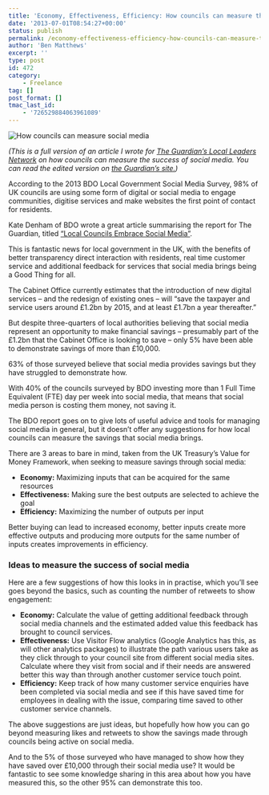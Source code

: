 ```yaml
---
title: 'Economy, Effectiveness, Efficiency: How councils can measure the success of social media'
date: '2013-07-01T08:54:27+00:00'
status: publish
permalink: /economy-effectiveness-efficiency-how-councils-can-measure-the-success-of-social-media
author: 'Ben Matthews'
excerpt: ''
type: post
id: 472
category:
    - Freelance
tag: []
post_format: []
tmac_last_id:
    - '726529884063961089'
---
```

![How councils can measure social media](http://benrmatthews.com/wp-content/uploads/2013/07/better-faster-cheaper.jpg "How councils can measure social media")

*(This is a full version of an article I wrote for [The Guardian’s Local Leaders Network](http://www.guardian.co.uk/local-government-network/ "Local Government Network") on how councils can measure the success of social media. You can read the edited version on [the Guardian’s site.](http://www.guardian.co.uk/local-government-network/2013/jun/14/top-tips-social-media-councils "Top Tips Social Media Councils"))*

According to the 2013 BDO Local Government Social Media Survey, 98% of UK councils are using some form of digital or social media to engage communities, digitise services and make websites the first point of contact for residents.

Kate Denham of BDO wrote a great article summarising the report for The Guardian, titled [“Local Councils Embrace Social Media”](http://www.guardian.co.uk/local-government-network/2013/may/23/local-authorities-embrace-social-media).

This is fantastic news for local government in the UK, with the benefits of better transparency direct interaction with residents, real time customer service and additional feedback for services that social media brings being a Good Thing for all.

The Cabinet Office currently estimates that the introduction of new digital services – and the redesign of existing ones – will “save the taxpayer and service users around £1.2bn by 2015, and at least £1.7bn a year thereafter.”

But despite three-quarters of local authorities believing that social media represent an opportunity to make financial savings – presumably part of the £1.2bn that the Cabinet Office is looking to save – only 5% have been able to demonstrate savings of more than £10,000.

63% of those surveyed believe that social media provides savings but they have struggled to demonstrate how.

With 40% of the councils surveyed by BDO investing more than 1 Full Time Equivalent (FTE) day per week into social media, that means that social media person is costing them money, not saving it.

The BDO report goes on to give lots of useful advice and tools for managing social media in general, but it doesn’t offer any suggestions for how local councils can measure the savings that social media brings.

There are 3 areas to bare in mind, taken from the UK Treasury’s Value for Money <span style="font-family: arial, helvetica, sans-serif;">Framework, when seeking to measure savings through social media:</span>

- **Economy:** Maximizing inputs that can be acquired for the same resources
- **Effectiveness:** Making sure the best outputs are selected to achieve the goal
- **Efficiency:** Maximizing the number of outputs per input

Better buying can lead to increased economy, better inputs create more effective outputs and producing more outputs for the same number of inputs creates improvements in efficiency.

### Ideas to measure the success of social media

Here are a few suggestions of how this looks in in practise, which you’ll see goes beyond the basics, such as counting the number of retweets to show engagement:

- **Economy:** Calculate the value of getting additional feedback through social media channels and the estimated added value this feedback has brought to council services.
- **Effectiveness:** Use Visitor Flow analytics (Google Analytics has this, as will other analytics packages) to illustrate the path various users take as they click through to your council site from different social media sites. Calculate where they visit from social and if their needs are answered better this way than through another customer service touch point.
- **Efficiency:** Keep track of how many customer service enquiries have been completed via social media and see if this have saved time for employees in dealing with the issue, comparing time saved to other customer service channels.

The above suggestions are just ideas, but hopefully how how you can go beyond measuring likes and retweets to show the savings made through councils being active on social media.

And to the 5% of those surveyed who have managed to show how they have saved over £10,000 through their social media use? It would be fantastic to see some knowledge sharing in this area about how you have measured this, so the other 95% can demonstrate this too.
